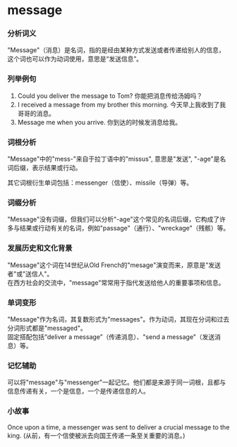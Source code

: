 # message

### 分析词义

  

"Message"（消息）是名词，指的是经由某种方式发送或者传递给别人的信息，这个词也可以作为动词使用，意思是“发送信息”。

  

### 列举例句

  

1.  Could you deliver the message to Tom? 你能把消息传给汤姆吗？
2.  I received a message from my brother this morning. 今天早上我收到了我哥哥的消息。
3.  Message me when you arrive. 你到达的时候发消息给我。

  

### 词根分析

  

"Message"中的"mess-"来自于拉丁语中的"missus", 意思是"发送", "-age"是名词后缀，表示结果或行动。

  

其它词根衍生单词包括：messenger（信使）、missile（导弹）等。

  

### 词缀分析

  

"Message"没有词缀，但我们可以分析"-age"这个常见的名词后缀，它构成了许多与结果或行动有关的名词，例如"passage"（通行）、"wreckage"（残骸）等。

  

### 发展历史和文化背景

  

"Message"这个词在14世纪从Old French的"mesage"演变而来，原意是"发送者"或"送信人"。  
在西方社会的交流中，"message"常常用于指代发送给他人的重要事项和信息。

  

### 单词变形

  

"Message"作为名词，其复数形式为"messages"。作为动词，其现在分词和过去分词形式都是"messaged"。  
固定搭配包括“deliver a message”（传递消息）、"send a message"（发送消息）等。

  

### 记忆辅助

  

可以将"message"与"messenger"一起记忆。他们都是来源于同一词根，且都与信息传递有关，一个是信息，一个是传递信息的人。

  

### 小故事

  

Once upon a time, a messenger was sent to deliver a crucial message to the king. (从前，有一个信使被派去向国王传递一条至关重要的消息。)
